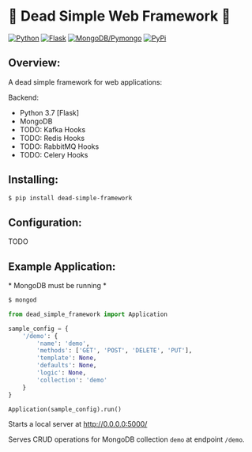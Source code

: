 # 🙈 Dead Simple Web Framework 🙉

[![Python](https://img.shields.io/badge/Python-3.5.7+-blue.svg)](https://www.python.org/downloads/)
[![Flask](https://img.shields.io/badge/Flask-1.1.1-yellow.svg)](https://flask.palletsprojects.com/en/1.1.x/)
[![MongoDB/Pymongo](https://img.shields.io/badge/MongoDB-4.2-green.svg)](https://docs.mongodb.com/drivers/pymongo)
[![PyPi](https://img.shields.io/badge/View%20On-PyPi-orange.svg)](https://pypi.org/project/dead-simple-framework/)


## Overview:

A dead simple framework for web applications:

Backend:

- Python 3.7 [Flask]
- MongoDB
- TODO: Kafka Hooks
- TODO: Redis Hooks
- TODO: RabbitMQ Hooks
- TODO: Celery Hooks

## Installing:

```sh
$ pip install dead-simple-framework
```


## Configuration:

TODO

## Example Application:
\* MongoDB must be running *
```sh
$ mongod
```

```python
from dead_simple_framework import Application

sample_config = {
    '/demo': {
        'name': 'demo',
        'methods': ['GET', 'POST', 'DELETE', 'PUT'],
        'template': None,
        'defaults': None,
        'logic': None,
        'collection': 'demo'
    }
}

Application(sample_config).run()
```

Starts a local server at http://0.0.0.0:5000/

Serves CRUD operations for MongoDB collection `demo` at endpoint `/demo`.

